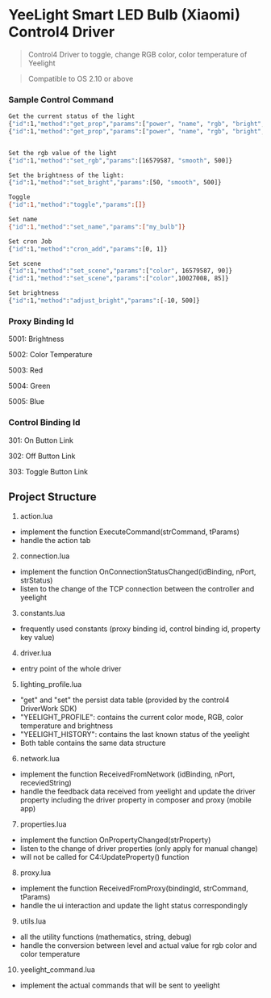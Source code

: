 # YeeLight Smart LED Bulb (Xiaomi) Control4 Driver

> Control4 Driver to toggle, change RGB color, color temperature of Yeelight

> Compatible to OS 2.10 or above

### Sample Control Command

```bash
Get the current status of the light
{"id":1,"method":"get_prop","params":["power", "name", "rgb", "bright", "ct", "color_mode"]}
{"id":1,"method":"get_prop","params":["power", "name", "rgb", "bright", "ct"]}


Set the rgb value of the light
{"id":1,"method":"set_rgb","params":[16579587, "smooth", 500]}

Set the brightness of the light:
{"id":1,"method":"set_bright","params":[50, "smooth", 500]}

Toggle
{"id":1,"method":"toggle","params":[]}

Set name
{"id":1,"method":"set_name","params":["my_bulb"]}

Set cron Job
{"id":1,"method":"cron_add","params":[0, 1]}

Set scene
{"id":1,"method":"set_scene","params":["color", 16579587, 90]}
{"id":1,"method":"set_scene","params":["color",10027008, 85]}

Set brightness
{"id":1,"method":"adjust_bright","params":[-10, 500]}
```

### Proxy Binding Id

5001: Brightness

5002: Color Temperature

5003: Red

5004: Green

5005: Blue

### Control Binding Id

301: On Button Link

302: Off Button Link

303: Toggle Button Link

## Project Structure

1. action.lua

-   implement the function ExecuteCommand(strCommand, tParams)
-   handle the action tab

2. connection.lua

-   implement the function OnConnectionStatusChanged(idBinding, nPort, strStatus)
-   listen to the change of the TCP connection between the controller and yeelight

3. constants.lua

-   frequently used constants (proxy binding id, control binding id, property key value)

4. driver.lua

-   entry point of the whole driver

5. lighting_profile.lua

-   "get" and "set" the persist data table (provided by the control4 DriverWork SDK)
-   "YEELIGHT_PROFILE": contains the current color mode, RGB, color temperature and brightness
-   "YEELIGHT_HISTORY": contains the last known status of the yeelight
-   Both table contains the same data structure

6. network.lua

-   implement the function ReceivedFromNetwork (idBinding, nPort, receviedString)
-   handle the feedback data received from yeelight and update the driver property including the driver property in composer and proxy (mobile app)

7. properties.lua

-   implement the function OnPropertyChanged(strProperty)
-   listen to the change of driver properties (only apply for manual change)
-   will not be called for C4:UpdateProperty() function

8. proxy.lua

-   implement the function ReceivedFromProxy(bindingId, strCommand, tParams)
-   handle the ui interaction and update the light status correspondingly

9.  utils.lua

-   all the utility functions (mathematics, string, debug)
-   handle the conversion between level and actual value for rgb color and color temperature

10. yeelight_command.lua

-   implement the actual commands that will be sent to yeelight
